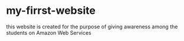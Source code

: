 # my-firrst-website
this website is created for the purpose of giving awareness among the students on Amazon Web Services
